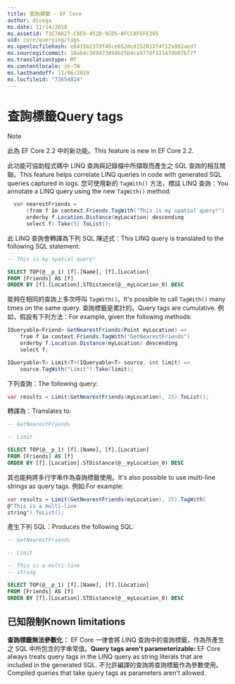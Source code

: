 ```yaml
---
title: 查詢標籤 - EF Core
author: divega
ms.date: 11/14/2018
ms.assetid: 73C7A627-C8E9-452D-9CD5-AFCC8FEFE395
uid: core/querying/tags
ms.openlocfilehash: e8415b237df45ce652dcd152013f4f12a992aed7
ms.sourcegitcommit: 18ab4c349473d94b15b4ca977df12147db07b77f
ms.translationtype: MT
ms.contentlocale: zh-TW
ms.lasthandoff: 11/06/2019
ms.locfileid: "73654824"
---
```

# <a name="query-tags"></a><span data-ttu-id="b53ed-102">查詢標籤</span><span class="sxs-lookup"><span data-stu-id="b53ed-102">Query tags</span></span>

> [!NOTE]
> <span data-ttu-id="b53ed-103">此為 EF Core 2.2 中的新功能。</span><span class="sxs-lookup"><span data-stu-id="b53ed-103">This feature is new in EF Core 2.2.</span></span>

<span data-ttu-id="b53ed-104">此功能可協助程式碼中 LINQ 查詢與記錄檔中所擷取而產生之 SQL 查詢的相互關聯。</span><span class="sxs-lookup"><span data-stu-id="b53ed-104">This feature helps correlate LINQ queries in code with generated SQL queries captured in logs.</span></span>
<span data-ttu-id="b53ed-105">您可使用新的 `TagWith()` 方法，標註 LINQ 查詢：</span><span class="sxs-lookup"><span data-stu-id="b53ed-105">You annotate a LINQ query using the new `TagWith()` method:</span></span>

``` csharp
  var nearestFriends =
      (from f in context.Friends.TagWith("This is my spatial query!")
      orderby f.Location.Distance(myLocation) descending
      select f).Take(5).ToList();
```

<span data-ttu-id="b53ed-106">此 LINQ 查詢會轉譯為下列 SQL 陳述式：</span><span class="sxs-lookup"><span data-stu-id="b53ed-106">This LINQ query is translated to the following SQL statement:</span></span>

``` sql
-- This is my spatial query!

SELECT TOP(@__p_1) [f].[Name], [f].[Location]
FROM [Friends] AS [f]
ORDER BY [f].[Location].STDistance(@__myLocation_0) DESC
```

<span data-ttu-id="b53ed-107">能夠在相同的查詢上多次呼叫 `TagWith()`。</span><span class="sxs-lookup"><span data-stu-id="b53ed-107">It's possible to call `TagWith()` many times on the same query.</span></span>
<span data-ttu-id="b53ed-108">查詢標籤是累計的。</span><span class="sxs-lookup"><span data-stu-id="b53ed-108">Query tags are cumulative.</span></span>
<span data-ttu-id="b53ed-109">例如，假設有下列方法：</span><span class="sxs-lookup"><span data-stu-id="b53ed-109">For example, given the following methods:</span></span>

``` csharp
IQueryable<Friend> GetNearestFriends(Point myLocation) =>
    from f in context.Friends.TagWith("GetNearestFriends")
    orderby f.Location.Distance(myLocation) descending
    select f;

IQueryable<T> Limit<T>(IQueryable<T> source, int limit) =>
    source.TagWith("Limit").Take(limit);
```

<span data-ttu-id="b53ed-110">下列查詢：</span><span class="sxs-lookup"><span data-stu-id="b53ed-110">The following query:</span></span>

``` csharp
var results = Limit(GetNearestFriends(myLocation), 25).ToList();
```

<span data-ttu-id="b53ed-111">轉譯為：</span><span class="sxs-lookup"><span data-stu-id="b53ed-111">Translates to:</span></span>

``` sql
-- GetNearestFriends

-- Limit

SELECT TOP(@__p_1) [f].[Name], [f].[Location]
FROM [Friends] AS [f]
ORDER BY [f].[Location].STDistance(@__myLocation_0) DESC
```

<span data-ttu-id="b53ed-112">其也能夠將多行字串作為查詢標籤使用。</span><span class="sxs-lookup"><span data-stu-id="b53ed-112">It's also possible to use multi-line strings as query tags.</span></span>
<span data-ttu-id="b53ed-113">例如:</span><span class="sxs-lookup"><span data-stu-id="b53ed-113">For example:</span></span>

``` csharp
var results = Limit(GetNearestFriends(myLocation), 25).TagWith(
@"This is a multi-line
string").ToList();
```

<span data-ttu-id="b53ed-114">產生下列 SQL：</span><span class="sxs-lookup"><span data-stu-id="b53ed-114">Produces the following SQL:</span></span>

``` sql
-- GetNearestFriends

-- Limit

-- This is a multi-line
-- string

SELECT TOP(@__p_1) [f].[Name], [f].[Location]
FROM [Friends] AS [f]
ORDER BY [f].[Location].STDistance(@__myLocation_0) DESC
```

## <a name="known-limitations"></a><span data-ttu-id="b53ed-115">已知限制</span><span class="sxs-lookup"><span data-stu-id="b53ed-115">Known limitations</span></span>

<span data-ttu-id="b53ed-116">**查詢標籤無法參數化：** EF Core 一律會將 LINQ 查詢中的查詢標籤，作為所產生之 SQL 中所包含的字串常值。</span><span class="sxs-lookup"><span data-stu-id="b53ed-116">**Query tags aren't parameterizable:** EF Core always treats query tags in the LINQ query as string literals that are included in the generated SQL.</span></span>
<span data-ttu-id="b53ed-117">不允許編譯的查詢將查詢標籤作為參數使用。</span><span class="sxs-lookup"><span data-stu-id="b53ed-117">Compiled queries that take query tags as parameters aren't allowed.</span></span>
